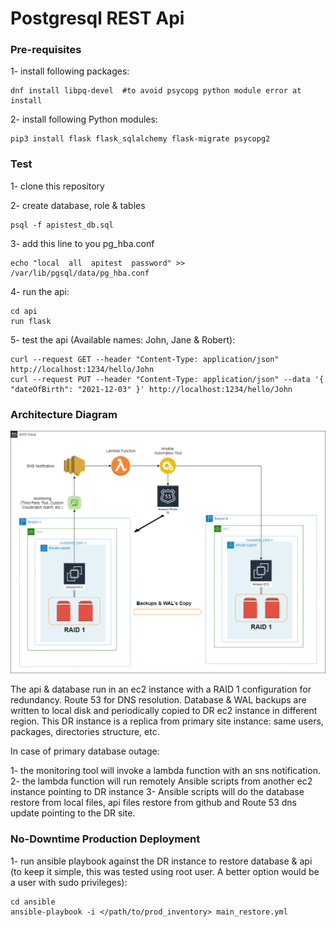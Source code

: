 # Postgresql REST Api 

### Pre-requisites

1- install following packages:
```
dnf install libpq-devel  #to avoid psycopg python module error at install
```

2- install following Python modules:
```
pip3 install flask flask_sqlalchemy flask-migrate psycopg2 
```

### Test
 
1- clone this repository

2- create database, role & tables
```
psql -f apistest_db.sql
```

3- add this line to you pg_hba.conf
```
echo "local  all  apitest  password" >> /var/lib/pgsql/data/pg_hba.conf
```

4- run the api:
```
cd api
run flask
```

5- test the api (Available names: John, Jane & Robert):
```
curl --request GET --header "Content-Type: application/json" http://localhost:1234/hello/John
curl --request PUT --header "Content-Type: application/json" --data '{ "dateOfBirth": "2021-12-03" }' http://localhost:1234/hello/John
```

### Architecture Diagram

![Architecture Diagram](restapi_postgresql.png)

The api & database run in an ec2 instance with a RAID 1 configuration for redundancy. Route 53 for DNS resolution. 
Database & WAL backups are written to local disk and periodically copied to DR ec2 instance in different region. This DR instance is a replica from primary site instance: same users, packages, directories structure, etc.

In case of primary database outage:

1- the monitoring tool will invoke a lambda function with an sns notification.
2- the lambda function will run remotely Ansible scripts from another ec2 instance pointing to DR instance
3- Ansible scripts will do the database restore from local files, api files restore from github and Route 53 dns update pointing to the DR site.


### No-Downtime Production Deployment

1- run ansible playbook against the DR instance to restore database & api (to keep it simple, this was tested using root user. A better option would be a user with sudo privileges):
```
cd ansible
ansible-playbook -i </path/to/prod_inventory> main_restore.yml
```

